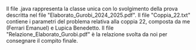 Il file .java rappresenta la classe unica con lo svolgimento della prova descritta nel file "Elaborato_Gurobi_2024_2025.pdf".
Il file "Coppia_22.txt" contiene i parametri del problema relativa alla coppia 22, composta da me (Ferrari Emanuel) e Lupica Benedetto.
Il file "Relazione_Elaborato_Gurobi.pdf" è la relazione svolta da noi per consegnare il compito finale.
